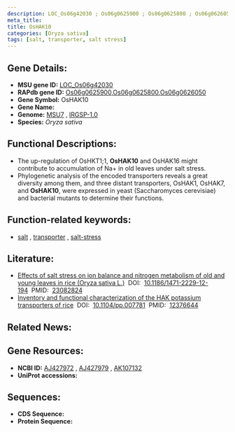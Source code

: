 ```yaml
---
description: LOC_Os06g42030 ; Os06g0625900 ; Os06g0625800 ; Os06g0626050 ; Oryza sativa
meta_title:
title: OsHAK10
categories: [Oryza sativa]
tags: [salt, transporter, salt stress]
---
```


## Gene Details:
- **MSU gene ID:** [LOC_Os06g42030](http://rice.uga.edu/cgi-bin/ORF_infopage.cgi?orf=LOC_Os06g42030)  
- **RAPdb gene ID:** [Os06g0625900](https://rapdb.dna.affrc.go.jp/locus/?name=Os06g0625900),[Os06g0625800](https://rapdb.dna.affrc.go.jp/locus/?name=Os06g0625800),[Os06g0626050](https://rapdb.dna.affrc.go.jp/locus/?name=Os06g0626050)  
- **Gene Symbol:** OsHAK10
- **Gene Name:**
- **Genome:**  [MSU7](http://rice.uga.edu/)&nbsp;,&nbsp;[IRGSP-1.0](https://rapdb.dna.affrc.go.jp/download/irgsp1.html)
- **Species:** *Oryza sativa*

## Functional Descriptions:
   - The up-regulation of OsHKT1;1, **OsHAK10** and OsHAK16 might contribute to accumulation of Na+ in old leaves under salt stress.
   - Phylogenetic analysis of the encoded transporters reveals a great diversity among them, and three distant transporters, OsHAK1, OsHAK7, and **OsHAK10**, were expressed in yeast (Saccharomyces cerevisiae) and bacterial mutants to determine their functions.

## Function-related keywords:
   - [salt](/tags/salt/)&nbsp;,&nbsp;[transporter](/tags/transporter/)&nbsp;,&nbsp;[salt-stress](/tags/salt-stress/)

## Literature:
   - [Effects of salt stress on ion balance and nitrogen metabolism of old and young leaves in rice (Oryza sativa L.)](https://www.doi.org/10.1186/1471-2229-12-194)&nbsp;&nbsp;DOI:&nbsp;&nbsp;[10.1186/1471-2229-12-194](https://www.doi.org/10.1186/1471-2229-12-194)&nbsp;&nbsp;PMID:&nbsp;&nbsp;[23082824](https://pubmed.ncbi.nlm.nih.gov/23082824/)
   - [Inventory and functional characterization of the HAK potassium transporters of rice](https://www.doi.org/10.1104/pp.007781)&nbsp;&nbsp;DOI:&nbsp;&nbsp;[10.1104/pp.007781](https://www.doi.org/10.1104/pp.007781)&nbsp;&nbsp;PMID:&nbsp;&nbsp;[12376644](https://pubmed.ncbi.nlm.nih.gov/12376644/)

## Related News:

## Gene Resources:
- **NCBI ID:**  [AJ427972](http://www.ncbi.nlm.nih.gov/nuccore/AJ427972)&nbsp;,&nbsp;[AJ427979](http://www.ncbi.nlm.nih.gov/nuccore/AJ427979)&nbsp;,&nbsp;[AK107132](http://www.ncbi.nlm.nih.gov/nuccore/AK107132)
- **UniProt accessions:** [](https://www.uniprot.org/uniprotkb//entry)

## Sequences:
- **CDS Sequence:**
- **Protein Sequence:**
